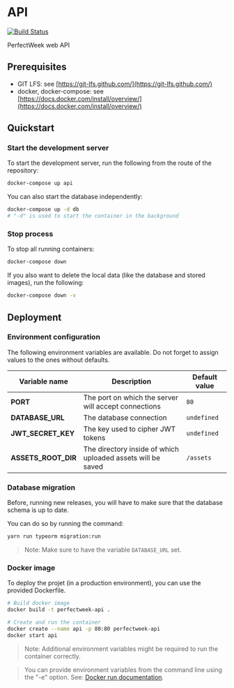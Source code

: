 # API

[![Build Status](https://travis-ci.org/PerfectWeek/perfectweek-api.svg?branch=master)](https://travis-ci.org/PerfectWeek/perfectweek-api)

PerfectWeek web API

## Prerequisites

- GIT LFS: see [https://git-lfs.github.com/](https://git-lfs.github.com/)
- docker, docker-compose: see [https://docs.docker.com/install/overview/](https://docs.docker.com/install/overview/)

## Quickstart

### Start the development server

To start the development server, run the following from the route of the repository:

```sh
docker-compose up api
```

You can also start the database independently:

```sh
docker-compose up -d db
# "-d" is used to start the container in the background
```

### Stop process

To stop all running containers:

```sh
docker-compose down
```

If you also want to delete the local data (like the database and stored images), run the following:

```sh
docker-compose down -v
```

## Deployment

### Environment configuration

The following environment variables are available. Do not forget to assign values
to the ones without defaults.

| Variable name | Description | Default value |
|----|----|----|
| **PORT** | The port on which the server will accept connections | `80` |
| **DATABASE_URL** | The database connection | `undefined` |
| **JWT_SECRET_KEY** | The key used to cipher JWT tokens | `undefined` |
| **ASSETS_ROOT_DIR** | The directory inside of which uploaded assets will be saved | `/assets` |

### Database migration

Before, running new releases, you will have to make sure that the database
schema is up to date.

You can do so by running the command:

```sh
yarn run typeorm migration:run
```

> Note: Make sure to have the variable `DATABASE_URL` set.

### Docker image

To deploy the projet (in a production environment), you can use the provided
Dockerfile.

```sh
# Build docker image
docker build -t perfectweek-api .

# Create and run the container
docker create --name api -p 80:80 perfectweek-api
docker start api
```

> Note: Additional environment variables might be required to run the
> container correctly.

> You can provide environment variables from the command line using the "-e"
> option. See: [Docker run documentation](https://docs.docker.com/engine/reference/commandline/run/#set-environment-variables--e---env---env-file).
